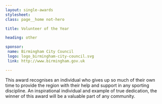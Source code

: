 ```yaml
---
layout: single-awards
stylesheet:
class: page__home not-hero

title: Volunteer of the Year

heading: other

sponsor:
 name: Birmingham City Council
 logo: logo_birmingham-city-council.svg
 link: http://www.birmingham.gov.uk

---
```


This award recognises an individual who gives up so much of their own time to provide the region with their help and support in any sporting discipline. An inspirational individual and example of true dedication, the winner of this award will be a valuable part of any community.
